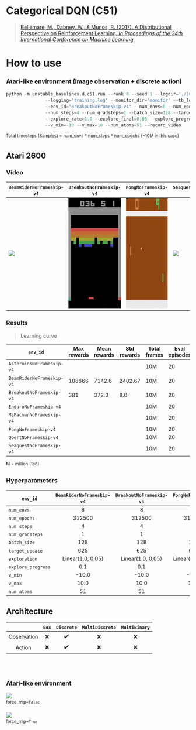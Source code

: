 # Categorical DQN (C51)

> [Bellemare, M., Dabney, W., & Munos, R. (2017). A Distributional Perspective on Reinforcement Learning. *In Proceedings of the 34th International Conference on Machine Learning.*](https://arxiv.org/abs/1707.06887)


# How to use

### Atari-like environment (Image observation + discrete action)
```python
python -m unstable_baselines.d.c51.run --rank 0 --seed 1 --logdir='./log/{env_id}/dqn/{rank}' \
               --logging='training.log' --monitor_dir='monitor' --tb_logdir='' --model_path='model/weights' \
               --env_id="BreakoutNoFrameskip-v4" --num_envs=8 --num_epochs=312500 \
               --num_steps=4 --num_gradsteps=1 --batch_size=128 --target_update=625 \
               --explore_rate=1.0 --explore_final=0.05 --explore_progress=0.1 \
               --v_min=-10 --v_max=10 --num_atoms=51 --record_video
```

<sup>Total timesteps (Samples) = num_envs * num_steps * num_epochs (~10M in this case)</sup><br>


## Atari 2600

### Video

| `BeamRiderNoFrameskip-v4` | `BreakoutNoFrameskip-v4` | `PongNoFrameskip-v4` | `SeaquestNoFrameskip-v4` |
|---------------------------|--------------------------|----------------------|--------------------------|
|<img src="https://github.com/Ending2015a/unstable_baselines_assets/blob/master/images/c51.BeamRiderNoFrameskip-v4.eval.gif" height=300px>|<img src="https://github.com/Ending2015a/unstable_baselines_assets/blob/master/images/c51.BreakoutNoFrameskip-v4.eval.gif" height=300px>|<img src="https://github.com/Ending2015a/unstable_baselines_assets/blob/master/images/c51.PongNoFrameskip-v4.eval.gif" height=300px>|<img src="https://github.com/Ending2015a/unstable_baselines_assets/blob/master/images/c51.SeaquestNoFrameskip-v4.eval.gif" height=300px>|


### Results

> Learning curve

| `env_id`                  | Max rewards | Mean rewards | Std rewards | Total frames | Eval episodes |
|---------------------------|-------------|--------------|-------------|--------------|---------------|
| `AsteroidsNoFrameskip-v4` |             |              |             | 10M          | 20            |
| `BeamRiderNoFrameskip-v4` | 108666      | 7142.6       | 2482.67     | 10M          | 20            |
| `BreakoutNoFrameskip-v4`  | 381         | 372.3        | 8.0         | 10M          | 20            |
| `EnduroNoFrameskip-v4`    |             |              |             | 10M          | 20            |
| `MsPacmanNoFrameskip-v4`  |             |              |             | 10M          | 20            |
| `PongNoFrameskip-v4`      |             |              |             | 10M          | 20            |
| `QbertNoFrameskip-v4`     |             |              |             | 10M          | 20            |
| `SeaquestNoFrameskip-v4`  |             |              |             | 10M          | 20            |

<sup>M = million (1e6)</sup><br>

### Hyperparameters


| `env_id`           | `BeamRiderNoFrameskip-v4` | `BreakoutNoFrameskip-v4` | `PongNoFrameskip-v4` | `SeaquestNoFrameskip-v4` |
|--------------------|:-------------------------:|:------------------------:|:--------------------:|:------------------------:|
| `num_envs`         | 8                         | 8                        | 8                    | 8                        |
| `num_epochs`       | 312500                    | 312500                   | 312500               | 312500                   |
| `num_steps`        | 4                         | 4                        | 4                    | 4                        |
| `num_gradsteps`    | 1                         | 1                        | 1                    | 1                        |
| `batch_size`       | 128                       | 128                      | 128                  | 128                      |
| `target_update`    | 625                       | 625                      | 625                  | 625                      |
| `exploration`      | Linear(1.0, 0.05)         | Linear(1.0, 0.05)        | Linear(1.0, 0.05)    | Linear(1.0, 0.05)        |
| `explore_progress` | 0.1                       | 0.1                      | 0.1                  | 0.1                      |
| `v_min`            | -10.0                     | -10.0                    | -10.0                | -10.0                    |
| `v_max`            | 10.0                      | 10.0                     | 10.0                 | 10.0                     |
| `num_atoms`        | 51                        | 51                       | 51                   | 51                       |

## Architecture

|             | `Box`              | `Discrete`         | `MultiDiscrete` | `MultiBinary` |
|:-----------:|:------------------:|:------------------:|:---------------:|:-------------:|
| Observation | :x:                | :heavy_check_mark: | :x:             | :x:           |
| Action      | :x:                | :heavy_check_mark: | :x:             | :x:           |

<br/>
<br/>

### Atari-like environment
![](https://g.gravizo.com/source/svg/c51_discrete?https%3A%2F%2Fraw.githubusercontent.com%2FEnding2015a%2Funstable_baselines_assets%2Fmaster%2Fscripts%2Farch%2Fc51.arch.md)
<br/>
<sup>force_mlp=`False`</sup><br>


![](https://g.gravizo.com/source/svg/c51_continuous?https%3A%2F%2Fraw.githubusercontent.com%2FEnding2015a%2Funstable_baselines_assets%2Fmaster%2Fscripts%2Farch%2Fc51.arch.md)
<br/>
<sup>force_mlp=`True`</sup><br>
